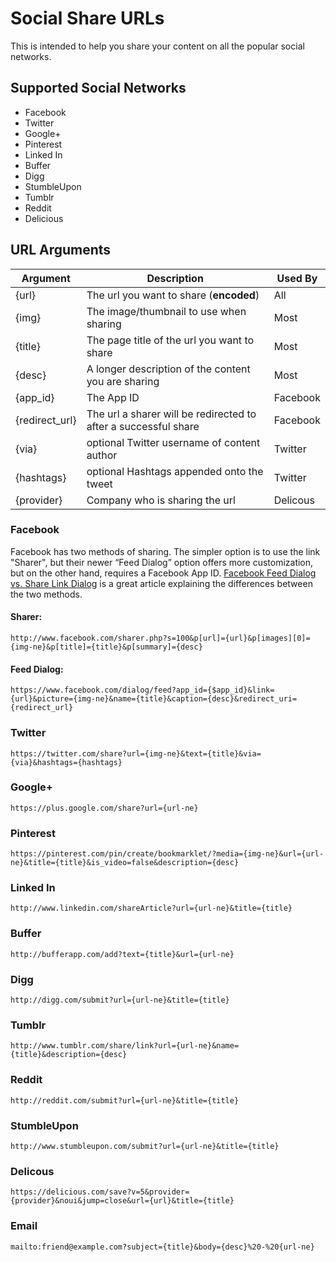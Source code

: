 # Social Share URLs

This is intended to help you share your content on all the popular social networks.

## Supported Social Networks

* Facebook
* Twitter
* Google+
* Pinterest
* Linked In
* Buffer
* Digg
* StumbleUpon
* Tumblr
* Reddit
* Delicious

## URL Arguments

Argument | Description | Used By
--- | --- | ---
{url} | The url you want to share (**encoded**) | All
{img} | The image/thumbnail to use when sharing | Most
{title} | The page title of the url you want to share | Most
{desc} | A longer description of the content you are sharing | Most
{app_id} | The App ID | Facebook
{redirect_url} | The url a sharer will be redirected to after a successful share | Facebook
{via} | optional Twitter username of content author | Twitter 
{hashtags} | optional Hashtags appended onto the tweet | Twitter
{provider} | Company who is sharing the url | Delicous


### Facebook

Facebook has two methods of sharing. The simpler option is to use the link "Sharer", but their newer “Feed Dialog” option offers more customization, but on the other hand, requires a Facebook App ID.
[Facebook Feed Dialog vs. Share Link Dialog](http://www.local-pc-guy.com/web-dev/facebook-feed-dialog-vs-share-link-dialog) is a great article explaining the differences between the two methods.

#### Sharer:

```
http://www.facebook.com/sharer.php?s=100&p[url]={url}&p[images][0]={img-ne}&p[title]={title}&p[summary]={desc}
```

#### Feed Dialog:

```
https://www.facebook.com/dialog/feed?app_id={$app_id}&link={url}&picture={img-ne}&name={title}&caption={desc}&redirect_uri={redirect_url}
```

### Twitter

```
https://twitter.com/share?url={img-ne}&text={title}&via={via}&hashtags={hashtags}
```

### Google+

```
https://plus.google.com/share?url={url-ne}
```

### Pinterest

```
https://pinterest.com/pin/create/bookmarklet/?media={img-ne}&url={url-ne}&title={title}&is_video=false&description={desc}
```

### Linked In

```
http://www.linkedin.com/shareArticle?url={url-ne}&title={title}
```

### Buffer

```
http://bufferapp.com/add?text={title}&url={url-ne}
```

### Digg

```
http://digg.com/submit?url={url-ne}&title={title}
```

### Tumblr

```
http://www.tumblr.com/share/link?url={url-ne}&name={title}&description={desc}
```

### Reddit

```
http://reddit.com/submit?url={url-ne}&title={title}
```

### StumbleUpon

```
http://www.stumbleupon.com/submit?url={url-ne}&title={title}
```

### Delicous

```
https://delicious.com/save?v=5&provider={provider}&noui&jump=close&url={url}&title={title}
```

### Email

```
mailto:friend@example.com?subject={title}&body={desc}%20-%20{url-ne}
```